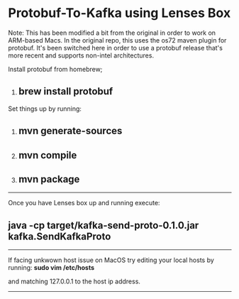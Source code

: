 # Protobuf-To-Kafka using Lenses Box

Note: This has been modified a bit from the original in order to work on ARM-based Macs. In the original repo, this uses the os72 maven plugin for protobuf. It's been switched here in order to use a protobuf release that's more recent and supports non-intel architectures.


Install protobuf from homebrew;

1. ## brew install protobuf

Set things up by running:

1. ## mvn generate-sources
2. ## mvn compile
3. ## mvn package

---

Once you have Lenses box up and running execute:

## java -cp target/kafka-send-proto-0.1.0.jar kafka.SendKafkaProto

---

If facing unkwown host issue on MacOS try editing your local hosts by running:
**sudo vim /etc/hosts**

and matching 127.0.0.1 to the host ip address.

--- 

